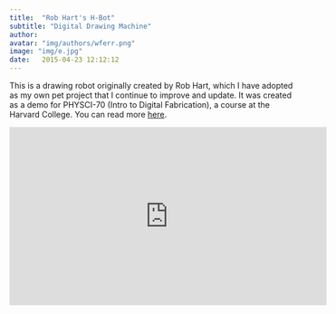 ```yaml
---
title:  "Rob Hart's H-Bot"
subtitle: "Digital Drawing Machine"
author:  
avatar: "img/authors/wferr.png"
image: "img/e.jpg"
date:   2015-04-23 12:12:12
---
```


This is a drawing robot originally created by Rob Hart, which I have adopted as my own pet project that I continue to improve and update. It was created as a demo for PHYSCI-70 (Intro to Digital Fabrication), a course at the Harvard College. You can read more [here](https://kem406.github.io/hbot/).

<iframe src="https://www.youtube.com/embed/vSqIZIaWzNs"
    width="560"
    height="315"
    frameborder="0"
    allowfullscreen>
</iframe>
